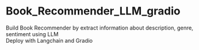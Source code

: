 # Book_Recommender_LLM_gradio

Build Book Recommender by extract information about description, genre, sentiment using LLM    
Deploy with Langchain and Gradio 
